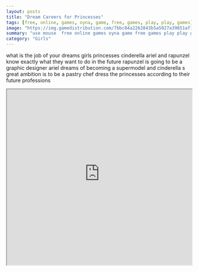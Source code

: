 ```yaml
---
layout: posts
title: "Dream Careers for Princesses"
tags: [free, online, games, oyna, game, free, games, play, play, games]
image: "https://img.gamedistribution.com/7bbc84a2262843b5a5027a39851af1b1.jpg"
summary: "use mouse  free online games oyna game free games play play games"
category: "Girls"
---
```


what is the job of your dreams girls princesses cinderella ariel and rapunzel know exactly what they want to do in the future rapunzel is going to be a graphic designer ariel dreams of becoming a supermodel and cinderella s great ambition is to be a pastry chef dress the princesses according to their future professions

<iframe width="100%" height="480px;" src="https://html5.gamedistribution.com/7bbc84a2262843b5a5027a39851af1b1/"></iframe>